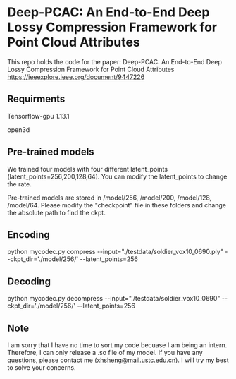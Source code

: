 # Deep-PCAC: An End-to-End Deep Lossy Compression Framework for Point Cloud Attributes
This repo holds the code for the paper:
Deep-PCAC: An End-to-End Deep Lossy Compression Framework for Point Cloud Attributes https://ieeexplore.ieee.org/document/9447226

## Requirments
Tensorflow-gpu 1.13.1

open3d

## Pre-trained models
We trained four models with four different latent_points (latent_points=256,200,128,64). You can modify the latent_points to change the rate.

Pre-trained models are stored in /model/256, /model/200, /model/128, /model/64. Please modify the "checkpoint" file in these folders and change the absolute path to find the ckpt.

## Encoding
python mycodec.py compress --input="./testdata/soldier_vox10_0690.ply" --ckpt_dir='./model/256/' --latent_points=256
## Decoding
python mycodec.py decompress --input="./testdata/soldier_vox10_0690" --ckpt_dir='./model/256/' --latent_points=256

## Note
I am sorry that I have no time to sort my code becuase I am being an intern. Therefore, I can only release a .so file of my model. If you have any questions, please contact me (xhsheng@mail.ustc.edu.cn). I will try my best to solve your concerns. 

